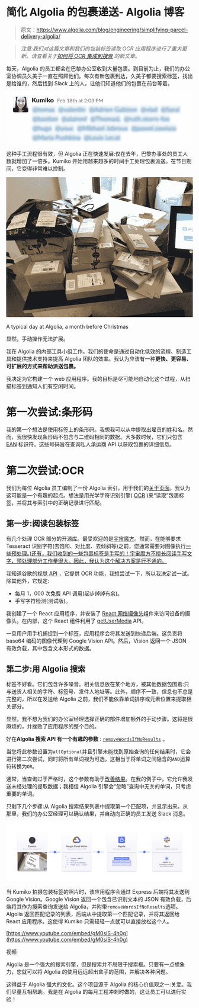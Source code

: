 # 简化 Algolia 的包裹递送- Algolia 博客

> 原文：<https://www.algolia.com/blog/engineering/simplifying-parcel-delivery-algolia/>

> *注意:我们对这篇文章和我们的包装标签读取 OCR 应用程序进行了重大更新。请查看关于[如何将 OCR 集成到搜索](https://www.algolia.com/blog/engineering/integrate-ocr-into-search-in-a-package-label-scanning-app/) 的新文章。*

每天，Algolia 的员工都会在巴黎办公室收到大量包裹。到目前为止，我们的办公室协调员久美子一直在照顾他们。每次有新包裹到达，久美子都要搜索标签，找出是给谁的，然后找到 Slack 上的人，让他们知道他们的包裹在前台等着。

![](img/f3552769c8e1324860a0e32a8479240e.png)

这种手工流程很有效，但 Algolia 正在快速发展:仅在去年，巴黎办事处的员工人数就增加了一倍多。Kumiko 开始用越来越多的时间手工处理包裹派送。在节日期间，它变得非常难以控制。

![](img/4909e2370b3a60fe5e52b6fa794850d4.png)

A typical day at Algolia, a month before Christmas

显然，手动操作无法扩展。

我在 Algolia 的内部工具小组工作。我们的使命是通过自动化低效的流程、制造工具和提供技术支持来提高 Algolia 团队的效率。我认为应该有一种**更快、更容易、可扩展的方式来帮助派送包裹。**

我决定为它构建一个 web 应用程序。我的目标是尽可能地自动化这个过程，从扫描标签到通知人们有空闲时间。

# [](#first-attempt-the-barcode)第一次尝试:条形码

我的第一个想法是使用标签上的条形码。我想我可以从中提取出雇员的姓和名。然而，我很快发现条形码不包含与二维码相同的数据。大多数时候，它们只包含 [EAN](https://en.wikipedia.org/wiki/International_Article_Number) 标识符。这些号码旨在查询私人承运商 API 以获取包裹的详细信息。

# [](#second-attempt-the-ocr)第二次尝试:OCR

我们为每位 Algolia 员工编制了一份 Algolia 索引，用于我们的[关于页面](https://www.algolia.com/about/)。我认为这可能是一个有趣的起点。想法是用光学字符识别引擎( [OCR](https://en.wikipedia.org/wiki/Optical_character_recognition) )来“读取”包裹标签，并将其与索引中的正确记录进行匹配。

## [](#step-1-read-the-package-label)第一步:阅读包装标签

有几个处理 OCR 部分的开源库。最受欢迎的是[宇宙魔方](https://github.com/tesseract-ocr/tesseract)。然而，在能够要求 Tesseract 识别字符(去饱和、对比度、去倾斜等)之前，您通常需要对图像执行[一些预处理。)还有，我们收到的一些包裹标签是手写的！宇宙魔方不擅长阅读手写文字，预处理部分工作量很大。因此，我认为这个解决方案是行不通的。](https://github.com/tesseract-ocr/tesseract/wiki/ImproveQuality)

我知道谷歌的[视觉 API](https://cloud.google.com/vision/) ，它提供 OCR 功能，我想尝试一下，所以我决定试一试。除其他外，它规定:

*   每月 1，000 次免费 API 调用(起步绰绰有余)。
*   手写字符检测(测试版)。

我创建了一个 React 应用程序，并安装了 [React 网络摄像头](https://www.npmjs.com/package/react-webcam)组件来访问设备的摄像头。在内部，这个 React 组件利用了 [getUserMedia](https://developer.mozilla.org/en-US/docs/Web/API/MediaDevices/getUserMedia) API。

一旦用户用手机捕捉到一个标签，应用程序会将其发送到快递后端。这负责将 base64 编码的图像代理到 Google Vision API。然后，Vision 返回一个 JSON 有效负载，其中包含文本形式的数据。

## [](#step-2-searching-with-algolia)第二步:用 Algolia 搜索

标签不好看。它们包含许多噪音。相关信息放在某个地方，被其他数据包围着:只与送货人相关的字符、标签号、发件人地址等。此外，顺序不一致，信息也不总是完整的，所以在发送给 Algolia 之前，我们不能依靠单词排序或元素位置来提取相关部分。

显然，我不想为我们的办公室经理选择正确的部件增加额外的手动步骤。这将是很麻烦的，并挫败了应用程序的整个目的。

好在**Algolia 搜索 API 有一个有趣的参数** : [`removeWordsIfNoResults`](https://www.algolia.com/doc/api-reference/api-parameters/removeWordsIfNoResults/) 。

当您将此参数设置为`allOptional`并且引擎未能找到原始查询的任何结果时，它会进行第二次尝试，同时将所有单词视为可选。这相当于将单词之间隐含的`AND`运算符转换为`OR`。

通常，当查询过于严格时，这个参数有助于[改善结果](https://www.algolia.com/doc/guides/managing-results/optimize-search-results/empty-or-insufficient-results/in-depth/why-use-remove-words-if-no-results/)。在我的例子中，它允许我发送未经处理的提取数据；我相信 Algolia 引擎会“忽略”查询中无关的单词，只考虑重要的单词。

只剩下几个步骤:从 Algolia 搜索结果列表中提取第一个匹配项，并显示出来。从那里，我们的办公室经理可以确认结果，并自动向正确的员工发送 Slack 消息。

![](img/40e202e621b015509de39819d52755a7.png)

当 Kumiko 拍摄包装标签的照片时，该应用程序会通过 Express 后端将其发送到 Google Vision。Google Vision 返回一个包含已识别文本的 JSON 有效负载，后端将其作为搜索查询发送给 Algolia，并附带`removeWordsIfNoResults`选项。Algolia 返回匹配记录的列表，后端从中提取第一个匹配记录，并将其返回给 React 应用程序。这使得 Kumiko 只需轻轻一点就可以直接放松这个人。

[https://www.youtube.com/embed/gM0siS-4h0g](https://www.youtube.com/embed/gM0siS-4h0g)

视频

Algolia 是一个强大的搜索引擎，但是搜索并不局限于搜索框。只要有一点想象力，您就可以将 Algolia 的使用远远超出盒子的范围，并解决各种问题。

这得益于 Algolia 强大的文化。这个项目源于 Algolia 的核心价值观之一:关爱。我们尽量互相帮助。我是在 Algolia 的每月工程冲刺时做的，这让员工可以进行实验！